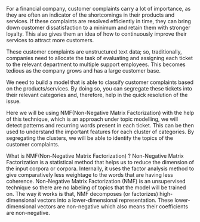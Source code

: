 For a financial company, customer complaints carry a lot of importance, as they are often an indicator of the shortcomings in their products and services. 
If these complaints are resolved efficiently in time, they can bring down customer dissatisfaction to a minimum and retain them with stronger loyalty. 
This also gives them an idea of how to continuously improve their services to attract more customers.

These customer complaints are unstructured text data; so, traditionally, companies need to allocate the task of evaluating and assigning each ticket to the relevant department to multiple support employees. 
This becomes tedious as the company grows and has a large customer base.

We need to build a model that is able to classify customer complaints based on the products/services. 
By doing so, you can segregate these tickets into their relevant categories and, therefore, help in the quick resolution of the issue.

Here we will be using NMF(Non-Negative Matrix Factorization) with the help of this technique, which is an approach under topic modelling, we will detect patterns and recurring words present in each ticket. This can be then used to understand the important features for each cluster of categories. By segregating the clusters, we will be able to identify the topics of the customer complaints.

What is NMF(Non-Negative Matrix Factorization) ?
Non-Negative Matrix Factorization is a statistical method that helps us to reduce the dimension of the input corpora or corpora. 
Internally, it uses the factor analysis method to give comparatively less weightage to the words that are having less coherence. 
Non-Negative Matrix Factorization (NMF) is an unsupervised technique so there are no labeling of topics that the model will be trained on. 
The way it works is that, NMF decomposes (or factorizes) high-dimensional vectors into a lower-dimensional representation. 
These lower-dimensional vectors are non-negative which also means their coefficients are non-negative.
